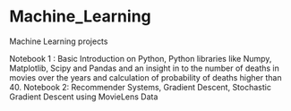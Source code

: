 # Machine_Learning
Machine Learning projects

Notebook 1 : Basic Introduction on Python, Python libraries like Numpy, Matplotlib, Scipy and Pandas and an insight in to the number of deaths in movies over the years and calculation of probability of deaths higher than 40.
Notebook 2: Recommender Systems, Gradient Descent, Stochastic Gradient Descent using MovieLens Data
